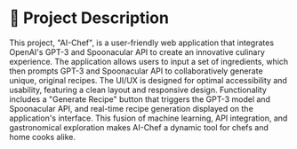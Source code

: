 # 📄 Project Description
This project, "AI-Chef", is a user-friendly web application that integrates OpenAI's GPT-3 and Spoonacular API to create an innovative culinary experience. The application allows users to input a set of ingredients, which then prompts GPT-3 and Spoonacular API to collaboratively generate unique, original recipes. The UI/UX is designed for optimal accessibility and usability, featuring a clean layout and responsive design. Functionality includes a "Generate Recipe" button that triggers the GPT-3 model and Spoonacular API, and real-time recipe generation displayed on the application's interface. This fusion of machine learning, API integration, and gastronomical exploration makes AI-Chef a dynamic tool for chefs and home cooks alike.
